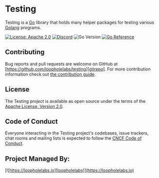 # Testing

Testing is a [Go](http://golang.org) library that holds many helper packages for testing various [Golang](http://golang.org) programs. 

[![License: Apache 2.0](https://img.shields.io/badge/License-Apache%202.0-brightgreen.svg)](https://www.apache.org/licenses/LICENSE-2.0)
[![Discord](https://dcbadge.vercel.app/api/server/JYmFhtdPeu?style=flat)](https://loopholelabs.io/discord)
![Go Version](https://img.shields.io/badge/go%20version-%3E=1.18-61CFDD.svg)
[![Go Reference](https://pkg.go.dev/badge/github.com/loopholelabs/voltools.svg)](https://pkg.go.dev/github.com/loopholelabs/voltools)

## Contributing

Bug reports and pull requests are welcome on GitHub at [https://github.com/loopholelabs/testing][gitrepo]. For more contribution information check out [the contribution guide](https://github.com/loopholelabs/testing/blob/master/CONTRIBUTING.md).

## License

The Testing project is available as open source under the terms of the [Apache License, Version 2.0](http://www.apache.org/licenses/LICENSE-2.0).

## Code of Conduct

Everyone interacting in the Testing project's codebases, issue trackers, chat rooms and mailing lists is expected to follow the [CNCF Code of Conduct](https://github.com/cncf/foundation/blob/master/code-of-conduct.md).

## Project Managed By:

[![https://loopholelabs.io][loopholelabs]](https://loopholelabs.io)

[gitrepo]: https://github.com/loopholelabs/testing
[loopholelabs]: https://cdn.loopholelabs.io/loopholelabs/LoopholeLabsLogo.svg
[loophomepage]: https://loopholelabs.io
